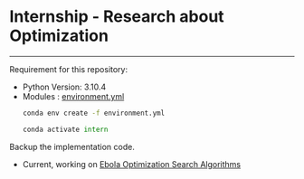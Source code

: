 # Internship - Research about Optimization
---
Requirement for this repository:
- Python Version: 3.10.4
- Modules : [environment.yml](environment.yml)
    ```bash
    conda env create -f environment.yml
    ```
    ```python
    conda activate intern
    ```

Backup the implementation code.

- Current, working on [Ebola Optimization Search Algorithms](EOSA%20Implement)